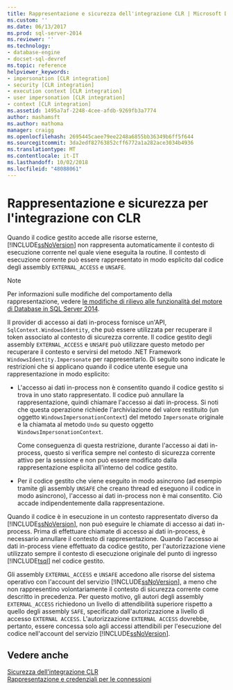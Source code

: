 ```yaml
---
title: Rappresentazione e sicurezza dell'integrazione CLR | Microsoft Docs
ms.custom: ''
ms.date: 06/13/2017
ms.prod: sql-server-2014
ms.reviewer: ''
ms.technology:
- database-engine
- docset-sql-devref
ms.topic: reference
helpviewer_keywords:
- impersonation [CLR integration]
- security [CLR integration]
- execution context [CLR integration]
- user impersonation [CLR integration]
- context [CLR integration]
ms.assetid: 1495a7af-2248-4cee-afdb-9269fb3a7774
author: mashamsft
ms.author: mathoma
manager: craigg
ms.openlocfilehash: 2695445caee79ee2248a6855bb36349b6ff5f644
ms.sourcegitcommit: 3da2edf82763852cff6772a1a282ace3034b4936
ms.translationtype: MT
ms.contentlocale: it-IT
ms.lasthandoff: 10/02/2018
ms.locfileid: "48088061"
---
```

# <a name="impersonation-and-clr-integration-security"></a>Rappresentazione e sicurezza per l'integrazione con CLR
  Quando il codice gestito accede alle risorse esterne, [!INCLUDE[ssNoVersion](../../includes/ssnoversion-md.md)] non rappresenta automaticamente il contesto di esecuzione corrente nel quale viene eseguita la routine. Il contesto di esecuzione corrente può essere rappresentato in modo esplicito dal codice degli assembly `EXTERNAL_ACCESS` e `UNSAFE`.  
  
> [!NOTE]  
>  Per informazioni sulle modifiche del comportamento della rappresentazione, vedere [le modifiche di rilievo alle funzionalità del motore di Database in SQL Server 2014](../breaking-changes-to-database-engine-features-in-sql-server-2016.md).  
  
 Il provider di accesso ai dati in-process fornisce un'API, `SqlContext.WindowsIdentity`, che può essere utilizzata per recuperare il token associato al contesto di sicurezza corrente. Il codice gestito degli assembly `EXTERNAL_ACCESS` e `UNSAFE` può utilizzare questo metodo per recuperare il contesto e servirsi del metodo .NET Framework `WindowsIdentity.Impersonate` per rappresentarlo. Di seguito sono indicate le restrizioni che si applicano quando il codice utente esegue una rappresentazione in modo esplicito:  
  
-   L'accesso ai dati in-process non è consentito quando il codice gestito si trova in uno stato rappresentato. Il codice può annullare la rappresentazione, quindi chiamare l'accesso ai dati in-process. Si noti che questa operazione richiede l'archiviazione del valore restituito (un oggetto `WindowsImpersonationContext`) del metodo `Impersonate` originale e la chiamata al metodo `Undo` su questo oggetto `WindowsImpersonationContext`.  
  
     Come conseguenza di questa restrizione, durante l'accesso ai dati in-process, questo si verifica sempre nel contesto di sicurezza corrente attivo per la sessione e non può essere modificato dalla rappresentazione esplicita all'interno del codice gestito.  
  
-   Per il codice gestito che viene eseguito in modo asincrono (ad esempio tramite gli assembly `UNSAFE` che creano thread ed eseguono il codice in modo asincrono), l'accesso ai dati in-process non è mai consentito. Ciò accade indipendentemente dalla rappresentazione.  
  
 Quando il codice è in esecuzione in un contesto rappresentato diverso da [!INCLUDE[ssNoVersion](../../includes/ssnoversion-md.md)], non può eseguire le chiamate di accesso ai dati in-process. Prima di effettuare chiamate di accesso ai dati in-process, è necessario annullare il contesto di rappresentazione. Quando l'accesso ai dati in-process viene effettuato da codice gestito, per l'autorizzazione viene utilizzato sempre il contesto di esecuzione originale del punto di ingresso [!INCLUDE[tsql](../../includes/tsql-md.md)] nel codice gestito.  
  
 Gli assembly `EXTERNAL_ACCESS` e `UNSAFE` accedono alle risorse del sistema operativo con l'account del servizio [!INCLUDE[ssNoVersion](../../includes/ssnoversion-md.md)], a meno che non rappresentino volontariamente il contesto di sicurezza corrente come descritto in precedenza. Per questo motivo, gli autori degli assembly `EXTERNAL_ACCESS` richiedono un livello di attendibilità superiore rispetto a quello degli assembly `SAFE`, specificato dall'autorizzazione a livello di accesso `EXTERNAL ACCESS`. L'autorizzazione `EXTERNAL ACCESS` dovrebbe, pertanto, essere concessa solo agli accessi attendibili per l'esecuzione del codice nell'account del servizio [!INCLUDE[ssNoVersion](../../includes/ssnoversion-md.md)].  
  
## <a name="see-also"></a>Vedere anche  
 [Sicurezza dell'integrazione CLR](../../relational-databases/clr-integration/security/clr-integration-security.md)   
 [Rappresentazione e credenziali per le connessioni](../../relational-databases/clr-integration/data-access/impersonation-and-credentials-for-connections.md)  
  
  
